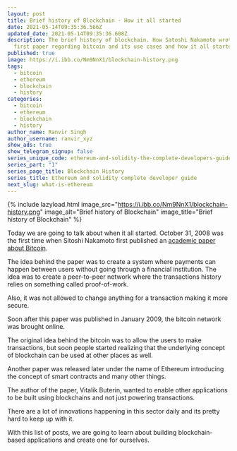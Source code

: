 ```yaml
---
layout: post
title: Brief history of Blockchain - How it all started
date: 2021-05-14T09:35:36.566Z
updated_date: 2021-05-14T09:35:36.608Z
description: The brief history of blockchain. How Satoshi Nakamoto wrote his
  first paper regarding bitcoin and its use cases and how it all started.
published: true
image: https://i.ibb.co/Nm9NnX1/blockchain-history.png
tags:
  - bitcoin
  - ethereum
  - blockchain
  - history
categories:
  - bitcoin
  - ethereum
  - blockchain
  - history
author_name: Ranvir Singh
author_username: ranvir_xyz
show_ads: true
show_telegram_signup: false
series_unique_code: ethereum-and-solidity-the-complete-developers-guide
series_part: "1"
series_page_title: Blockchain History
series_title: Ethereum and solidity complete developer guide
next_slug: what-is-ethereum
---
```

{% include lazyload.html image_src="https://i.ibb.co/Nm9NnX1/blockchain-history.png" image_alt="Brief history of Blockchain" image_title="Brief history of Blockchain" %}

Today we are going to talk about when it all started. October 31, 2008 was the first time when Sitoshi Nakamoto first published an [academic paper about Bitcoin](https://bitcoin.org/bitcoin.pdf).

The idea behind the paper was to create a system where payments can happen between users without going through a financial institution. The idea was to create a peer-to-peer network where the transactions history relies on something called proof-of-work.

Also, it was not allowed to change anything for a transaction making it more secure.  

Soon after this paper was published in January 2009, the bitcoin network was brought online.

The original idea behind the bitcoin was to allow the users to make transactions, but soon people started realizing that the underlying concept of blockchain can be used at other places as well.

Another paper was released later under the name of Ethereum introducing the concept of smart contracts and many other things.

The author of the paper, Vitalik Buterin, wanted to enable other applications to be built using blockchains and not just powering transactions.

There are a lot of innovations happening in this sector daily and its pretty hard to keep up with it.

With this list of posts, we are going to learn about building blockchain-based applications and create one for ourselves.